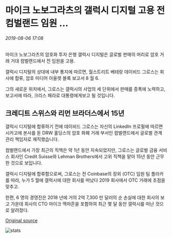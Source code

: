 # 마이크 노보그라츠의 갤럭시 디지털 고용 전 컴벌랜드 임원 ...

###### 2019-08-06 17:08

마이크 노보그라츠의 암호화 투자 은행 갤럭시 디지털은 글로벌 판매의 머리로 암호 거래 거대 컴벌랜드에서 전 임원을 고용.

갤럭시 디지털의 상대에 내부 통지에 따르면, 월스트리트 베테랑 데이비드 그로스는 회사에 합류, 암호 미디어 아울렛 블록 보고서 8 월 6.

그의 새로운 위치에서, 그로스는 갤럭시의 사업의 세 단위에서 판매를 증폭에 노력하고, 보고서에 따라, 크리스 페라로 대통령에게보고 될 것입니다.

## 크레디트 스위스와 리먼 브라더스에서 15년

갤럭시 디지털에 합류하기 전에 데이비드 그로스는 자신의 LinkedIn 프로필에 따르면 시카고에 본사를 둔 DRW 홀딩스의 암호 화폐 거래 부서인 컴벌랜드에서 글로벌 관계 관리 책임자로 재직했습니다.

컴벌랜드에서 가장 최근의 직책은 약 1년 동안 지속되었지만, 그로스는 글로벌 금융 서비스 회사인 Credit Suisse와 Lehman Brothers에서 고위 직책을 맡아 15년 동안 근무한 것으로 보입니다.

갤럭시 디지털에 합류함으로써, 그로스는 전 Coinbase의 장외 (OTC) 임원 팀 플라카를 따라, 누가 5 월에 갤럭시에 대한 회사를 떠났다 2019 회사에서 OTC 거래에 초점을 맞추고.

한편, 6 명의 경영진은 2018 년에 거의 2억 7,300 만 달러의 순 손실에 대한 회사의 보고 가운데 회사의 CTO 마이크 맥마흔을 포함하여 최근 몇 달 동안 갤럭시를 떠난 것으로 알려졌다.

[Original source](https://cointelegraph.com/news/mike-novogratzs-galaxy-digital-hires-former-cumberland-exec)

![stats](https://c.statcounter.com/11760860/0/a89fa40b/1/ "stats")